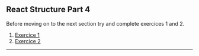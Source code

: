 ## React Structure Part 4

Before moving on to the next section try and complete exercices 1 and 2. 
1. [Exercice 1](/exercies/exercies-1.html)
2. [Exercice 2](/exercies/exercies-2.html)
---
